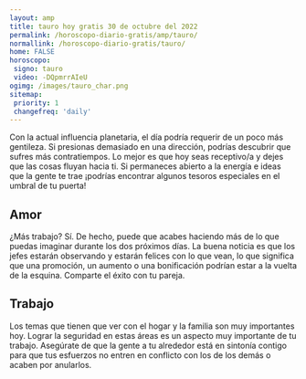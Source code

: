 ```yaml
---
layout: amp
title: tauro hoy gratis 30 de octubre del 2022 
permalink: /horoscopo-diario-gratis/amp/tauro/
normallink: /horoscopo-diario-gratis/tauro/
home: FALSE
horoscopo:
 signo: tauro
 video: -DQpmrrAIeU
ogimg: /images/tauro_char.png
sitemap:
 priority: 1
 changefreq: 'daily'
---
```



Con la actual influencia planetaria, el día podría requerir de un poco más gentileza. Si presionas demasiado en una dirección, podrías descubrir que sufres más contratiempos. Lo mejor es que hoy seas receptivo/a y dejes que las cosas fluyan hacia ti. Si permaneces abierto a la energía e ideas que la gente te trae ¡podrías encontrar algunos tesoros especiales en el umbral de tu puerta!

## Amor

¿Más trabajo? Sí. De hecho, puede que acabes haciendo más de lo que puedas imaginar durante los dos próximos días. La buena noticia es que los jefes estarán observando y estarán felices con lo que vean, lo que significa que una promoción, un aumento o una bonificación podrían estar a la vuelta de la esquina. Comparte el éxito con tu pareja.

## Trabajo

Los temas que tienen que ver con el hogar y la familia son muy importantes hoy. Lograr la seguridad en estas áreas es un aspecto muy importante de tu trabajo. Asegúrate de que la gente a tu alrededor está en sintonía contigo para que tus esfuerzos no entren en conflicto con los de los demás o acaben por anularlos.